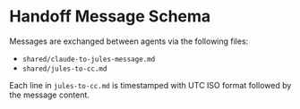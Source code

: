 # Handoff Message Schema

Messages are exchanged between agents via the following files:
- `shared/claude-to-jules-message.md`
- `shared/jules-to-cc.md`

Each line in `jules-to-cc.md` is timestamped with UTC ISO format followed by the message content.
